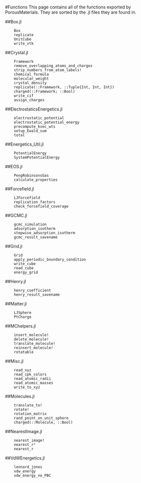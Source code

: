 #Functions
This page contains all of the functions exported by PorousMaterials. They are sorted by the .jl files they are found in.

##Box.jl
```@docs
    Box
    replicate
    UnitCube
    write_vtk
```

##Crystal.jl
```@docs
    Framework
    remove_overlapping_atoms_and_charges
    strip_numbers_from_atom_labels!
    chemical_formula
    molecular_weight
    crystal_density
    replicate(::Framework, ::Tuple{Int, Int, Int})
    charged(::Framework; ::Bool)
    write_cif
    assign_charges
```

##ElectrostaticsEnergetics.jl
```@docs
    electrostatic_potential
    electrostatic_potential_energy
    precompute_kvec_wts
    setup_Ewald_sum
    total
```

##Energetics_Util.jl
```@docs
    PotentialEnergy
    SystemPotentialEnergy
```

##EOS.jl
```@docs
    PengRobinsonsGas
    calculate_properties
```

##Forcefield.jl
```@docs
    LJForcefield
    replication_factors
    check_forcefield_coverage
```

##GCMC.jl
```@docs
    gcmc_simulation
    adsorption_isotherm
    stepwise_adsorption_isotherm
    gcmc_result_savename
```

##Grid.jl
```@docs
    Grid
    apply_periodic_boundary_condition
    write_cube
    read_cube
    energy_grid
```

##Henry.jl
```@docs
    henry_coefficient
    henry_result_savename
```

##Matter.jl
```@docs
    LJSphere
    PtCharge
```

##MChelpers.jl
```@docs
    insert_molecule!
    delete_molecule!
    translate_molecule!
    reinsert_molecule!
    rotatable
```

##Misc.jl
```@docs
    read_xyz
    read_cpk_colors
    read_atomic_radii
    read_atomic_masses
    write_to_xyz
```

##Molecules.jl
```@docs
    translate_to!
    rotate!
    rotation_matrix
    rand_point_on_unit_sphere
    charged(::Molecule, ::Bool)
```

##NearestImage.jl
```@docs
    nearest_image!
    nearest_r²
    nearest_r
```

##VdWEnergetics.jl
```@docs
    lennard_jones
    vdw_energy
    vdw_energy_no_PBC
```
